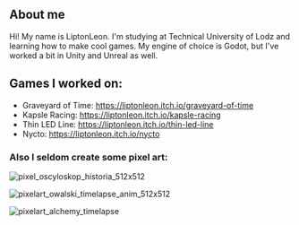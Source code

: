 ## About me ##
Hi! My name is LiptonLeon. I'm studying at Technical University of Lodz and learning how to make cool games.
My engine of choice is Godot, but I've worked a bit in Unity and Unreal as well.

## Games I worked on: ##
- Graveyard of Time:  https://liptonleon.itch.io/graveyard-of-time
- Kapsle Racing:      https://liptonleon.itch.io/kapsle-racing
- Thin LED Line:      https://liptonleon.itch.io/thin-led-line
- Nycto:              https://liptonleon.itch.io/nycto

### Also I seldom create some pixel art: ###

![pixel_oscyloskop_historia_512x512](https://user-images.githubusercontent.com/93220207/165401639-f0410edf-a2f3-479a-9af4-bd94f74a2667.gif)

![pixelart_owalski_timelapse_anim_512x512](https://user-images.githubusercontent.com/93220207/166160026-a15a8b5d-7d00-4099-b127-0439b9b91424.gif)

![pixelart_alchemy_timelapse](https://user-images.githubusercontent.com/93220207/181017774-e2e78d1e-322b-4ef5-978f-c8129d6a8bde.gif)
